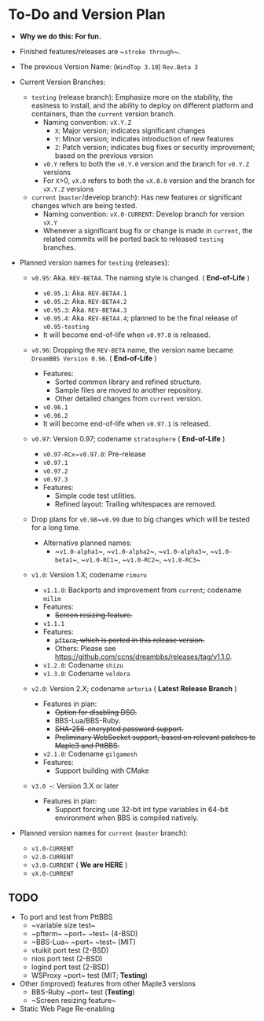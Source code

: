 # To-Do and Version Plan

- **Why we do this: For fun.**

- Finished features/releases are ~`stroke through`~.

- The previous Version Name: (`WindTop 3.10`) `Rev.Beta 3`

- Current Version Branches:
    - `testing` (release branch): Emphasize more on the stability, the easiness to install, and the ability to deploy on different platform and containers, than the `current` version branch.
        - Naming convention: `vX.Y.Z`
            - `X`: Major version; indicates significant changes
            - `Y`: Minor version; indicates introduction of new features
            - `Z`: Patch version; indicates bug fixes or security improvement; based on the previous version
        - `v0.Y` refers to both the `v0.Y.0` version and the branch for `v0.Y.Z` versions
        - For `X`>0, `vX.0` refers to both the `vX.0.0` version and the branch for `vX.Y.Z` versions
    - `current` (`master`/develop branch): Has new features or significant changes which are being tested.
        - Naming convention: `vX.0-CURRENT`: Develop branch for version `vX.Y`
        - Whenever a significant bug fix or change is made in `current`, the related commits will be ported back to released `testing` branches.

- Planned version names for `testing` (releases):

    - `v0.95`: Aka. `REV-BETA4`. The naming style is changed. ( **End-of-Life** )
        - `v0.95.1`: Aka. `REV-BETA4.1`
        - `v0.95.2`: Aka. `REV-BETA4.2`
        - `v0.95.3`: Aka. `REV-BETA4.3`
        - `v0.95.4`: Aka. `REV-BETA4.4`; planned to be the final release of `v0.95-testing`
        - It will become end-of-life when `v0.97.0` is released.

    - `v0.96`: Dropping the `REV-BETA` name, the version name became `DreamBBS Version 0.96`. ( **End-of-Life** )
        - Features: 
          - Sorted common library and refined structure.
          - Sample files are moved to another repository.
          - Other detailed changes from `current` version.
        - `v0.96.1`
        - `v0.96.2`
        - It will become end-of-life when `v0.97.1` is released.

    - `v0.97`: Version 0.97; codename `stratosphere` ( **End-of-Life** )
        - `v0.97-RCx`~`v0.97.0`: Pre-release
        - `v0.97.1`
        - `v0.97.2`
        - `v0.97.3`
        - Features:
          - Simple code test utilities.
          - Refined layout: Trailing whitespaces are removed.
    - Drop plans for `v0.98`~`v0.99` due to big changes which will be tested for a long time.
        - Alternative planned names:
          - ~`v1.0-alpha1`~, ~`v1.0-alpha2`~, ~`v1.0-alpha3`~, ~`v1.0-beta1`~, ~`v1.0-RC1`~, ~`v1.0-RC2`~, ~`v1.0-RC3`~
    - `v1.0`: Version 1.X; codename `rimuru`
        - `v1.1.0`: Backports and improvement from `current`; codename `milim`
        - Features:
          - ~~Screen resizing feature.~~
        - `v1.1.1`
        - Features:
          - ~~`pfterm`, which is ported in this release version.~~
          - Others: Please see <https://github.com/ccns/dreambbs/releases/tag/v1.1.0>.
        - `v1.2.0`: Codename `shizu`
        - `v1.3.0`: Codename `veldora`
    - `v2.0`: Version 2.X; codename `artoria` ( **Latest Release Branch** )
        - Features in plan:
          - ~~Option for disabling DSO.~~
          - BBS-Lua/BBS-Ruby.
          - ~~SHA-256-encrypted password support.~~
          - ~~Preliminary WebSocket support, based on relevant patches to Maple3 and PttBBS.~~
        - `v2.1.0`: Codename `gilgamesh`
        - Features:
          - Support building with CMake
    - `v3.0 ~`: Version 3.X or later
        - Features in plan:
          - Support forcing use 32-bit int type variables in 64-bit environment when BBS is compiled natively.
- Planned version names for `current` (`master` branch):
    - `v1.0-CURRENT`
    - `v2.0-CURRENT`
    - `v3.0-CURRENT` ( **We are HERE** )
    - `vX.0-CURRENT`


## TODO
- To port and test from PttBBS
    - ~variable size test~
    - ~pfterm~ ~port~ ~test~ (4-BSD)
    - ~BBS-Lua~ ~port~ ~test~ (MIT)
    - vtuikit port test (2-BSD)
    - nios port test (2-BSD)
    - logind port test (2-BSD)
    - WSProxy ~port~ test (MIT; **Testing**)
- Other (improved) features from other Maple3 versions
    - BBS-Ruby ~port~ test (**Testing**)
    - ~Screen resizing feature~
- Static Web Page Re-enabling
